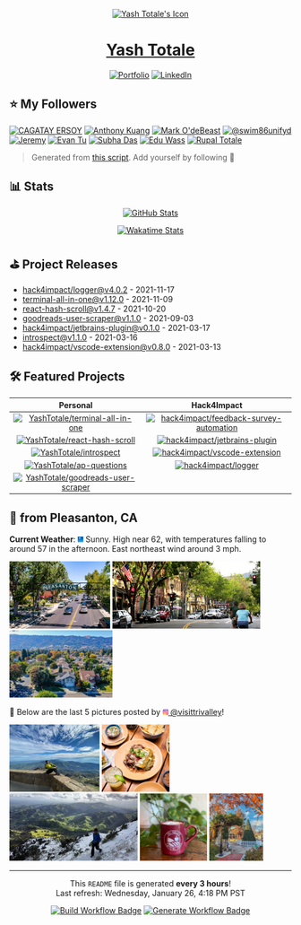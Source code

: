 <p align="center"><a href="https://yashtotale.dev/"><img src="https://yashtotale.dev/logo192.png" alt="Yash Totale's Icon" width="100"></a></p>
<h1 align="center"><a href="https://yashtotale.dev/">Yash Totale</a></h1>

<p align="center">
  <a href="https://yashtotale.dev/" title="Portfolio"><img src="https://img.shields.io/badge/Portfolio-lightblue?style=for-the-badge&logo=googlechrome&logoColor=black" alt="Portfolio"/></a>
  <a href="https://www.linkedin.com/in/yash-totale/" title="LinkedIn"><img src="https://img.shields.io/badge/LinkedIn-0077B5?style=for-the-badge&logo=linkedin&logoColor=white" alt="LinkedIn"></a>
</p>

## ⭐️ My Followers

<a href="https:&#x2F;&#x2F;github.com&#x2F;Latecoder-hub" title="CAGATAY ERSOY"><img src="https://img.shields.io/badge/CAGATAY%20ERSOY-24292e?style=flat&logo=Github&logoColor=white&link=https:&#x2F;&#x2F;github.com&#x2F;Latecoder-hub" alt="CAGATAY ERSOY" /></a> <a href="https:&#x2F;&#x2F;github.com&#x2F;KuangAnthony" title="Anthony Kuang"><img src="https://img.shields.io/badge/Anthony%20Kuang-24292e?style=flat&logo=Github&logoColor=white&link=https:&#x2F;&#x2F;github.com&#x2F;KuangAnthony" alt="Anthony Kuang" /></a> <a href="https:&#x2F;&#x2F;github.com&#x2F;Skatan666" title="Mark O&#39;deBeast"><img src="https://img.shields.io/badge/Mark%20O&#39;deBeast-24292e?style=flat&logo=Github&logoColor=white&link=https:&#x2F;&#x2F;github.com&#x2F;Skatan666" alt="Mark O&#39;deBeast" /></a> <a href="https:&#x2F;&#x2F;github.com&#x2F;swim86unifyd" title="@swim86unifyd"><img src="https://img.shields.io/badge/@swim86unifyd-24292e?style=flat&logo=Github&logoColor=white&link=https:&#x2F;&#x2F;github.com&#x2F;swim86unifyd" alt="@swim86unifyd" /></a> <a href="https:&#x2F;&#x2F;github.com&#x2F;jeremy-coleman" title="Jeremy"><img src="https://img.shields.io/badge/Jeremy-24292e?style=flat&logo=Github&logoColor=white&link=https:&#x2F;&#x2F;github.com&#x2F;jeremy-coleman" alt="Jeremy" /></a> <a href="https:&#x2F;&#x2F;github.com&#x2F;evanjt06" title="Evan Tu"><img src="https://img.shields.io/badge/Evan%20Tu-24292e?style=flat&logo=Github&logoColor=white&link=https:&#x2F;&#x2F;github.com&#x2F;evanjt06" alt="Evan Tu" /></a> <a href="https:&#x2F;&#x2F;github.com&#x2F;subatuba21" title="Subha Das"><img src="https://img.shields.io/badge/Subha%20Das-24292e?style=flat&logo=Github&logoColor=white&link=https:&#x2F;&#x2F;github.com&#x2F;subatuba21" alt="Subha Das" /></a> <a href="https:&#x2F;&#x2F;github.com&#x2F;eduwass" title="Edu Wass"><img src="https://img.shields.io/badge/Edu%20Wass-24292e?style=flat&logo=Github&logoColor=white&link=https:&#x2F;&#x2F;github.com&#x2F;eduwass" alt="Edu Wass" /></a> <a href="https:&#x2F;&#x2F;github.com&#x2F;rupaltotale" title="Rupal Totale"><img src="https://img.shields.io/badge/Rupal%20Totale-24292e?style=flat&logo=Github&logoColor=white&link=https:&#x2F;&#x2F;github.com&#x2F;rupaltotale" alt="Rupal Totale" /></a>

> Generated from [this script](https://github.com/YashTotale/YashTotale/blob/main/scripts/generate/get-followers.ts). Add yourself by following 🙂

## 📊 Stats

<p align="center">
  <a href="https://github.com/anuraghazra/github-readme-stats"><img src="https://github-readme-stats.vercel.app/api?username=YashTotale&count_private=true&show_icons=true&theme=slateorange&title_color=fff" alt="GitHub Stats" title="GitHub Stats"></a>
</p>

<p align="center">
  <a href="https://wakatime.com/@YashT"><img src="https://github-readme-stats.vercel.app/api/wakatime?username=YashT&theme=slateorange&layout=compact&custom_title=Yash%20Totale%27s%20Weekly%20Wakatime%20Stats&title_color=fff" alt="Wakatime Stats" title="Wakatime Stats"></a>
</p>

## ⛳️ Project Releases

- <a href="https:&#x2F;&#x2F;github.com&#x2F;hack4impact&#x2F;logger&#x2F;releases&#x2F;tag&#x2F;v4.0.2" target="_blank" title="hack4impact&#x2F;logger@v4.0.2">hack4impact&#x2F;logger@v4.0.2</a> - 2021-11-17
- <a href="https:&#x2F;&#x2F;github.com&#x2F;YashTotale&#x2F;terminal-all-in-one&#x2F;releases&#x2F;tag&#x2F;v1.12.0" target="_blank" title="terminal-all-in-one@v1.12.0">terminal-all-in-one@v1.12.0</a> - 2021-11-09
- <a href="https:&#x2F;&#x2F;github.com&#x2F;YashTotale&#x2F;react-hash-scroll&#x2F;releases&#x2F;tag&#x2F;v1.4.7" target="_blank" title="react-hash-scroll@v1.4.7">react-hash-scroll@v1.4.7</a> - 2021-10-20
- <a href="https:&#x2F;&#x2F;github.com&#x2F;YashTotale&#x2F;goodreads-user-scraper&#x2F;releases&#x2F;tag&#x2F;v1.1.0" target="_blank" title="goodreads-user-scraper@v1.1.0">goodreads-user-scraper@v1.1.0</a> - 2021-09-03
- <a href="https:&#x2F;&#x2F;github.com&#x2F;hack4impact&#x2F;jetbrains-plugin&#x2F;releases&#x2F;tag&#x2F;v0.1.0" target="_blank" title="hack4impact&#x2F;jetbrains-plugin@v0.1.0">hack4impact&#x2F;jetbrains-plugin@v0.1.0</a> - 2021-03-17
- <a href="https:&#x2F;&#x2F;github.com&#x2F;YashTotale&#x2F;introspect&#x2F;releases&#x2F;tag&#x2F;v1.1.0" target="_blank" title="introspect@v1.1.0">introspect@v1.1.0</a> - 2021-03-16
- <a href="https:&#x2F;&#x2F;github.com&#x2F;hack4impact&#x2F;vscode-extension&#x2F;releases&#x2F;tag&#x2F;v0.8.0" target="_blank" title="hack4impact&#x2F;vscode-extension@v0.8.0">hack4impact&#x2F;vscode-extension@v0.8.0</a> - 2021-03-13

## 🛠 Featured Projects

|                                                                                                                                              Personal                                                                                                                                               |                                                                                                                                                       Hack4Impact                                                                                                                                                       |
| :-------------------------------------------------------------------------------------------------------------------------------------------------------------------------------------------------------------------------------------------------------------------------------------------------: | :---------------------------------------------------------------------------------------------------------------------------------------------------------------------------------------------------------------------------------------------------------------------------------------------------------------------: |
|       <a href="https://github.com/YashTotale/terminal-all-in-one"><img src="https://github-readme-stats.vercel.app/api/pin?username=YashTotale&repo=terminal-all-in-one&theme=slateorange&title_color=fff" alt="YashTotale/terminal-all-in-one" title="YashTotale/terminal-all-in-one" /></a>       | <a href="https://github.com/hack4impact/feedback-survey-automation"><img src="https://github-readme-stats.vercel.app/api/pin?username=hack4impact&repo=feedback-survey-automation&theme=slateorange&title_color=fff" alt="hack4impact/feedback-survey-automation" title="hack4impact/feedback-survey-automation" /></a> |
|           <a href="https://github.com/YashTotale/react-hash-scroll"><img src="https://github-readme-stats.vercel.app/api/pin?username=YashTotale&repo=react-hash-scroll&theme=slateorange&title_color=fff" alt="YashTotale/react-hash-scroll" title="YashTotale/react-hash-scroll" /></a>           |                     <a href="https://github.com/hack4impact/jetbrains-plugin"><img src="https://github-readme-stats.vercel.app/api/pin?username=hack4impact&repo=jetbrains-plugin&theme=slateorange&title_color=fff" alt="hack4impact/jetbrains-plugin" title="hack4impact/jetbrains-plugin" /></a>                     |
|                         <a href="https://github.com/YashTotale/introspect"><img src="https://github-readme-stats.vercel.app/api/pin?username=YashTotale&repo=introspect&theme=slateorange&title_color=fff" alt="YashTotale/introspect" title="YashTotale/introspect" /></a>                         |                     <a href="https://github.com/hack4impact/vscode-extension"><img src="https://github-readme-stats.vercel.app/api/pin?username=hack4impact&repo=vscode-extension&theme=slateorange&title_color=fff" alt="hack4impact/vscode-extension" title="hack4impact/vscode-extension" /></a>                     |
|                     <a href="https://github.com/YashTotale/ap-questions"><img src="https://github-readme-stats.vercel.app/api/pin?username=YashTotale&repo=ap-questions&theme=slateorange&title_color=fff" alt="YashTotale/ap-questions" title="YashTotale/ap-questions" /></a>                     |                                         <a href="https://github.com/hack4impact/logger"><img src="https://github-readme-stats.vercel.app/api/pin?username=hack4impact&repo=logger&theme=slateorange&title_color=fff" alt="hack4impact/logger" title="hack4impact/logger" /></a>                                         |
| <a href="https://github.com/YashTotale/goodreads-user-scraper"><img src="https://github-readme-stats.vercel.app/api/pin?username=YashTotale&repo=goodreads-user-scraper&theme=slateorange&title_color=fff" alt="YashTotale/goodreads-user-scraper" title="YashTotale/goodreads-user-scraper" /></a> |                                                                                                                                                                                                                                                                                                                         |

## 👋 from Pleasanton, CA

**Current Weather**: <img src="assets&#x2F;pleasanton&#x2F;weather.png" alt="" height="10" /> Sunny. High near 62, with temperatures falling to around 57 in the afternoon. East northeast wind around 3 mph.

<img src="assets&#x2F;pleasanton&#x2F;static&#x2F;1.jpeg" height="120" /> <img src="assets&#x2F;pleasanton&#x2F;static&#x2F;2.png" height="120" /> <img src="assets&#x2F;pleasanton&#x2F;static&#x2F;3.jpeg" height="120" />

🔽 Below are the last 5 pictures posted by <a href="https://www.instagram.com/visittrivalley/" target="_blank"><img src="assets/instagram.png" width="10"/> @visittrivalley</a>!

<img src="assets&#x2F;pleasanton&#x2F;instagram&#x2F;1.jpg" height="120" /> <img src="assets&#x2F;pleasanton&#x2F;instagram&#x2F;2.jpg" height="120" /> <img src="assets&#x2F;pleasanton&#x2F;instagram&#x2F;3.jpg" height="120" /> <img src="assets&#x2F;pleasanton&#x2F;instagram&#x2F;4.jpg" height="120" /> <img src="assets&#x2F;pleasanton&#x2F;instagram&#x2F;5.jpg" height="120" />

---

<p align="center">This <code>README</code> file is generated <strong>every 3 hours</strong>!<br>Last refresh: Wednesday, January 26, 4:18 PM PST</p>

<p align="center">
  <a href="https://github.com/YashTotale/YashTotale/actions/workflows/integrate.yml" target="_blank" title="Build Workflow Badge"><img src="https://img.shields.io/github/workflow/status/YashTotale/YashTotale/Integrate?logo=github&logoColor=FFFFFF&labelColor=000000&label=Build&style=flat-square" alt="Build Workflow Badge" /></a>
  <a href="https://github.com/YashTotale/YashTotale/actions/workflows/generate.yml" target="_blank" title="Generate Workflow Badge"><img src="https://img.shields.io/github/workflow/status/YashTotale/YashTotale/Generate?logo=github&logoColor=FFFFFF&labelColor=000000&label=Generate&style=flat-square" alt="Generate Workflow Badge" /></a>
</p>
